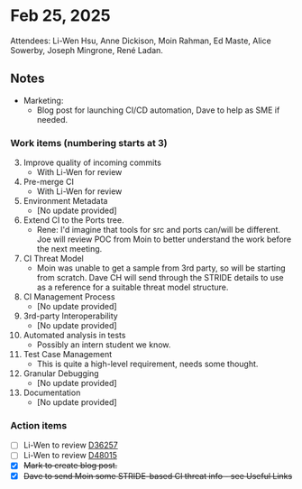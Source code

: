 # Feb 25, 2025

Attendees: Li-Wen Hsu, Anne Dickison,  Moin Rahman, Ed Maste, Alice Sowerby, Joseph Mingrone, René Ladan. 

## Notes

* Marketing:  
  * Blog post for launching CI/CD automation, Dave to help as SME if needed. 

### Work items (numbering starts at 3\)

3. Improve quality of incoming commits  
   * With Li-Wen for review  
4. Pre-merge CI  
   * With Li-Wen for review  
5. Environment Metadata  
   * \[No update provided\]  
6. Extend CI to the Ports tree.  
   * Rene: I'd imagine that tools for src and ports can/will be different. Joe will review POC from Moin to better understand the work before the next meeting.  
7. CI Threat Model  
   * Moin was unable to get a sample from 3rd party, so will be starting from scratch. Dave CH will send through the STRIDE details to use as a reference for a suitable threat model structure.  
8. CI Management Process  
   * \[No update provided\]  
9. 3rd-party Interoperability  
   * \[No update provided\]  
10. Automated analysis in tests  
    * Possibly an intern student we know.  
11. Test Case Management  
    * This is quite a high-level requirement, needs some thought.  
12. Granular Debugging  
    * \[No update provided\]  
13. Documentation  
    * \[No update provided\]

### Action items 

- [ ] Li-Wen to review [D36257](https://reviews.freebsd.org/D36257)  
- [ ] Li-Wen to review [D48015](https://reviews.freebsd.org/D48015)  
- [x] ~~Mark to create blog post.~~  
- [x] ~~Dave to send Moin some STRIDE-based CI threat info \- see Useful Links~~